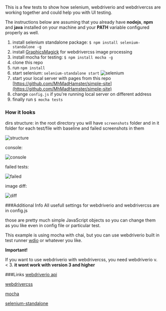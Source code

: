 This is a few tests to show how selenium, webdriverio and webdrivercss are working together and could help you with UI testing.

The instructions below are assuming that you already have **nodejs**, **npm** and **java** installed on your machine and your **PATH** variable configured properly as well.

1. install selenium standalone package: `$ npm install selenium-standalone -g`
2. install [GraphicsMagick](http://www.graphicsmagick.org/README.html) for webdrivercss image processing
3. install mocha for testing: `$ npm install mocha -g`
4. clone this repo
5. run `npm install`
6. start selenium: `selenium-standalone start`
![selenium](http://image.prntscr.com/image/93a9d1e2c5cb4ca2a9699ffaa3832294.png)
7. start your local server with pages from this repo [https://github.com/MhMadHamster/simple-site](https://github.com/MhMadHamster/simple-site)
8. change `config.js` if you're running local server on different address
9. finally run `$ mocha tests`

### How it looks

dirs structure:
in the root directory you will have `screenshots` folder and in it folder for each test/file with baseline and failed screenshots in them

![structure](http://image.prntscr.com/image/e12bef48bdf94021a90715e1be8ce45d.png)

console:

![console](http://image.prntscr.com/image/501495ec82c64ad4a9790e9c819e9755.png)

failed tests:

![failed](http://image.prntscr.com/image/739e718696d645e2bdcea8225adc26a9.png)

image diff:

![diff](http://image.prntscr.com/image/9f4fca136ed74d19a3bfa43c7f529220.png)


###Additional Info
All usefull settings for webdriverio and webdrivercss are in config.js

those are pretty much simple JavaScript objects so you can change them as you like even in config file or particular test.

This example is using mocha with chai, but you can use webdriverio built in test runner [wdio](http://webdriver.io/guide/testrunner/gettingstarted.html) or whatever you like.

**Important!**

If you want to use webdriverio with webdrivercss, you need webdriverio v. < 3. **it wont work with version 3 and higher**

###Links
[webdriverio api](http://webdriver.io/api.html)

[webdrivercss](https://github.com/webdriverio/webdrivercss)

[mocha](https://mochajs.org/)

[selenium-standalone](https://github.com/vvo/selenium-standalone)